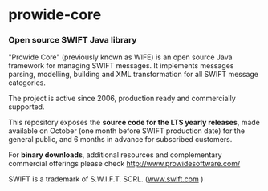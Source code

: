 # prowide-core
### Open source SWIFT Java library

"Prowide Core" (previously known as WIFE) is an open source Java framework for managing SWIFT messages. 
It implements messages parsing, modelling, building and XML transformation for all SWIFT message categories. 

The project is active since 2006, production ready and commercially supported.

This repository exposes the **source code for the LTS yearly releases**, made available on October (one month before SWIFT production date) for the general public, and 6 months in advance for subscribed customers. 

For **binary downloads**, additional resources and complementary commercial offerings please check http://www.prowidesoftware.com/


SWIFT is a trademark of S.W.I.F.T. SCRL. (www.swift.com )
